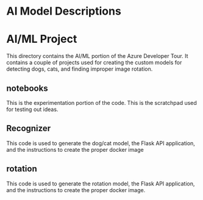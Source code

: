 
# AI Model Descriptions

# AI/ML Project
This directory contains the AI/ML portion of the Azure Developer Tour. It contains a couple
of projects used for creating the custom models for detecting dogs, cats, and finding improper
image rotation.

## notebooks
This is the experimentation portion of the code. This is the scratchpad used for testing out ideas.

## Recognizer
This code is used to generate the dog/cat model, the Flask API application, and the instructions
to create the proper docker image

## rotation
This code is used to generate the rotation model, the Flask API application, and the instructions
to create the proper docker image.


